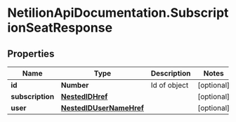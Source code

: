 # NetilionApiDocumentation.SubscriptionSeatResponse

## Properties
Name | Type | Description | Notes
------------ | ------------- | ------------- | -------------
**id** | **Number** | Id of object | [optional] 
**subscription** | [**NestedIDHref**](NestedIDHref.md) |  | [optional] 
**user** | [**NestedIDUserNameHref**](NestedIDUserNameHref.md) |  | [optional] 
